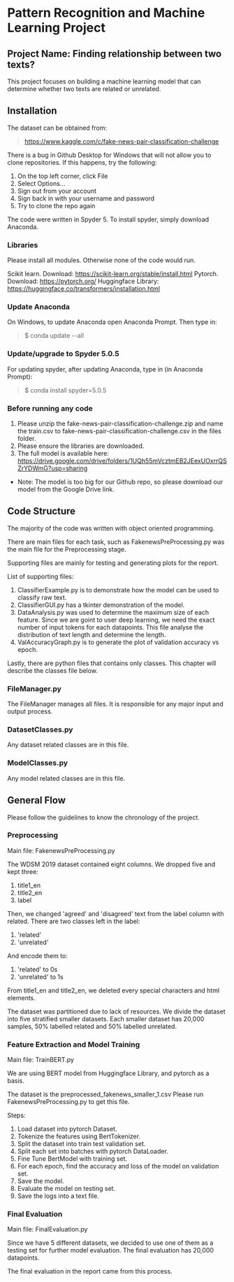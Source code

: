 # Pattern Recognition and Machine Learning Project

## Project Name: Finding relationship between two texts?

This project focuses on building a machine learning model that can determine whether two texts are related or unrelated.

## Installation

The dataset can be obtained from:
> https://www.kaggle.com/c/fake-news-pair-classification-challenge

There is a bug in Github Desktop for Windows that will not allow you to clone repositories. If this happens, try the following:
1. On the top left corner, click File
2. Select Options...
3. Sign out from your account
4. Sign back in with your username and password
5. Try to clone the repo again

The code were written in Spyder 5. To install spyder, simply download Anaconda.

### Libraries
Please install all modules. Otherwise none of the code would run.

Scikit learn. Download: https://scikit-learn.org/stable/install.html
Pytorch. Download: https://pytorch.org/
Huggingface Library: https://huggingface.co/transformers/installation.html

### Update Anaconda
On Windows, to update Anaconda open Anaconda Prompt. Then type in:
> $ conda update --all

### Update/upgrade to Spyder 5.0.5
For updating spyder, after updating Anaconda, type in (in Anaconda Prompt):
> $ conda install spyder=5.0.5

### Before running any code

1. Please unzip the fake-news-pair-classification-challenge.zip and name the train.csv to fake-news-pair-classification-challenge.csv in the files folder.
2. Please ensure the libraries are downloaded.
3. The full model is available here: https://drive.google.com/drive/folders/1UQh55mVcztmEB2JEexUOxrrQSZrYDWmG?usp=sharing

* Note: The model is too big for our Github repo, so please download our model from the Google Drive link.

## Code Structure
The majority of the code was written with object oriented programming.

There are main files for each task, such as FakenewsPreProcessing.py was the main file for the Preprocessing stage.

Supporting files are mainly for testing and generating plots for the report.

List of supporting files:

1. ClassifierExample.py is to demonstrate how the model can be used to classify raw text.
2. ClassifierGUI.py has a tkinter demonstration of the model.
3. DataAnalysis.py was used to determine the maximum size of each feature. Since we are goint to user deep learning, we need the exact number of input tokens for each datapoints. This file analyse the distribution of text length and determine the length.
4. ValAccuracyGraph.py is to generate the plot of validation accuracy vs epoch.

Lastly, there are python files that contains only classes. This chapter will describe the classes file below.

### FileManager.py
The FileManager manages all files. It is responsible for any major input and output process.

### DatasetClasses.py
Any dataset related classes are in this file.

### ModelClasses.py
Any model related classes are in this file.

## General Flow
Please follow the guidelines to know the chronology of the project.

### Preprocessing
Main file: FakenewsPreProcessing.py

The WDSM 2019 dataset contained eight columns. We dropped five and kept three:
1. title1_en
2. title2_en
3. label

Then, we changed 'agreed' and 'disagreed' text from the label column with related. There are two classes left in the label:
1. 'related'
2. 'unrelated'

And encode them to:
1. 'related' to 0s
2. 'unrelated' to 1s

From title1_en and title2_en, we deleted every special characters and html elements.

The dataset was partitioned due to lack of resources. We divide the dataset into five stratified smaller datasets. Each smaller dataset has 20,000 samples, 50% labelled related and 50% labelled unrelated.

### Feature Extraction and Model Training
Main file: TrainBERT.py

We are using BERT model from Huggingface Library, and pytorch as a basis.

The dataset is the preprocessed_fakenews_smaller_1.csv
Please run FakenewsPreProcessing.py to get this file.

Steps:
1. Load dataset into pytorch Dataset.
2. Tokenize the features using BertTokenizer.
3. Split the dataset into train test validation set.
4. Split each set into batches with pytorch DataLoader.
5. Fine Tune BertModel with training set.
6. For each epoch, find the accuracy and loss of the model on validation set.
7. Save the model.
8. Evaluate the model on testing set.
9. Save the logs into a text file.

### Final Evaluation
Main file: FinalEvaluation.py

Since we have 5 different datasets, we decided to use one of them as a testing set for further model evaluation. The final evaluation has 20,000 datapoints.

The final evaluation in the report came from this process.
